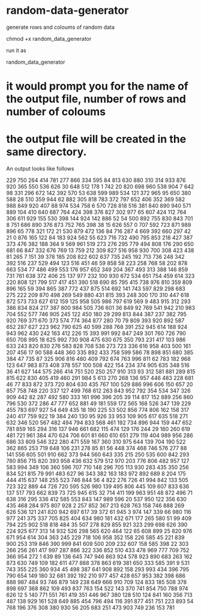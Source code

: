 # random-data-generator
generate rows and coloums of random data

chmod +x random_data_generator

run it as

random_data_generator 

# it would prompt you for the name of the output file, number of rows and number of coloums

# the output file will be created in the same directory.

An output looks like follows



229 750 264 414 781 277 866 334 595 84 813 630 880 310 314 933 876 920 365 550 536 626 30 648 512 178 1 742 20 820 
698 960 538 904 7 642 98 331 296 672 142 392 570 53 638 599 989 534 121 372 965 95 650 380 588 28 510 359 944 62 
882 305 818 783 372 797 652 406 352 369 582 988 849 920 407 88 974 534 758 6 570 728 818 516 381 840 890 940 571 889 
104 410 640 687 764 424 398 376 827 302 977 65 607 424 112 764 306 611 929 155 530 398 144 924 142 886 52 54 500 892 
755 830 843 701 8 751 686 890 376 873 752 765 398 38 15 626 557 0 707 592 723 871 989 896 65 778 321 172 21 530 
879 472 136 84 716 287 4 669 392 660 297 42 21 0 876 165 122 84 183 924 562 55 623 716 732 490 795 853 218 427 
387 373 476 382 188 364 9 569 961 519 273 276 295 779 494 808 176 290 650 681 66 847 332 676 769 13 759 212 309 827 
516 958 930 700 308 423 438 81 265 7 151 39 378 185 208 822 602 637 735 245 192 713 736 248 342 392 516 237 529 494 
123 516 451 46 59 858 58 223 258 768 58 202 878 663 534 77 486 499 553 176 957 652 349 204 367 493 313 388 146 859 
731 761 638 372 406 25 137 977 232 100 930 672 534 651 754 459 614 323 220 808 121 799 517 417 451 390 518 690 85 795 
415 738 976 810 359 809 896 165 59 394 865 387 772 437 875 514 692 141 743 597 829 298 683 275 222 209 870 498 269 549 
880 431 815 393 248 300 170 310 447 618 872 573 733 627 612 159 125 958 505 986 797 619 569 9 483 915 312 293 386 834 
824 217 387 800 984 505 736 601 36 849 92 769 541 942 210 983 704 552 577 746 905 245 122 450 180 29 299 813 844 387 
237 382 795 920 769 371 670 373 574 774 364 877 280 70 79 809 393 920 892 587 652 287 627 223 962 790 625 40 599 288 
768 391 252 945 614 188 924 943 962 430 242 163 412 226 15 393 991 992 847 249 301 760 726 790 650 708 995 18 625 992 
730 908 475 630 675 350 793 231 417 103 986 633 243 820 830 276 583 828 708 536 273 723 336 616 958 403 500 161 207 456 
17 90 588 448 360 335 892 433 758 599 586 78 898 851 680 385 384 47 735 87 325 906 816 480 409 792 674 763 996 811 
62 783 182 968 123 647 983 873 408 378 557 100 508 422 154 234 374 905 635 348 516 36 41 627 144 575 266 414 751 520 
250 257 910 313 93 312 581 881 289 815 815 622 830 405 419 460 291 984 5 613 270 268 136 957 446 483 228 681 46 77 
833 872 373 720 804 630 435 767 100 529 886 996 606 150 657 20 857 758 748 220 337 127 499 768 612 263 843 952 792 354 
534 347 326 909 442 82 287 492 580 333 161 996 396 205 39 114 817 152 889 256 860 796 530 372 286 47 777 652 881 49 
181 559 172 565 168 526 347 139 229 455 783 697 927 54 649 435 18 190 225 53 502 856 774 806 162 158 317 240 417 759 
922 19 384 240 130 95 926 33 953 109 905 617 635 518 271 632 346 520 567 482 494 794 833 568 461 192 734 896 944 159 
447 652 781 859 165 294 316 137 946 661 682 115 474 129 176 244 29 180 260 619 481 721 961 384 470 624 706 601 81 660 
610 651 279 119 404 989 956 286 686 33 809 546 322 280 471 559 167 360 310 975 644 139 704 190 522 362 865 253 719 648 
106 231 278 85 81 56 448 374 468 746 576 277 88 141 556 605 501 910 662 373 944 560 643 335 215 250 535 600 842 293 
780 856 715 820 393 958 436 632 579 512 970 203 776 806 482 957 127 583 994 349 106 360 596 707 710 148 296 705 113 930 
283 435 350 256 834 521 815 79 991 483 627 96 343 382 163 183 972 892 689 8 204 175 444 415 637 148 255 523 746 844 
56 4 822 276 726 41 994 842 133 505 723 322 889 44 726 720 595 526 980 139 495 806 445 109 607 833 636 137 517 793 
662 839 73 725 945 615 32 714 411 199 963 951 48 872 496 71 638 316 295 336 412 585 553 843 147 989 596 20 537 950 
122 356 630 435 468 284 975 807 928 2 257 852 367 213 628 763 158 746 888 269 626 536 121 241 820 942 697 617 39 372 
61 945 3 974 147 339 66 980 116 977 241 375 337 705 825 404 634 980 181 432 671 177 265 580 51 99 409 794 225 902 
518 818 484 35 507 278 829 855 921 323 299 698 626 390 224 925 677 313 14 932 526 298 565 620 464 122 65 608 899 25 
820 976 671 954 614 304 363 245 229 718 106 958 352 158 226 585 45 221 839 900 253 319 846 390 999 841 609 500 209 232 
607 158 585 398 22 303 266 256 261 417 997 287 866 322 336 852 510 433 478 969 777 709 752 366 954 272 1 639 89 136 
645 747 946 863 924 578 923 890 683 263 162 873 630 749 109 182 611 477 888 378 863 619 381 650 333 585 391 9 531 743 
355 225 360 934 45 498 387 641 908 892 158 293 993 434 396 795 790 654 149 180 32 681 392 192 210 977 457 428 657 953 
382 398 686 888 987 484 93 746 879 149 238 649 666 910 709 124 833 185 508 378 898 697 368 862 109 493 837 763 154 522 
143 370 741 854 750 788 974 626 12 5 140 771 551 761 419 351 446 967 380 128 510 124 841 160 356 713 487 138 929 161 
528 649 885 454 796 494 116 391 877 451 751 223 893 54 768 196 376 308 380 930 56 205 683 251 473 903 749 236 153 781 




